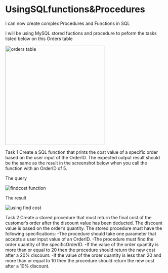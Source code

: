 # UsingSQLfunctions&Procedures
I can now create complex Procedures and Functions in SQL 

I will be using MySQL stored fuctions and procedure to peform the tasks listed below on this Orders table


<img width="313" alt="orders table" src="https://user-images.githubusercontent.com/106580846/204504098-875b92a5-7363-481e-b46b-98bd3e0adbce.png">

Task 1
Create a SQL function that prints the cost value of a specific order based on the user input of the OrderID. The expected output result should be the same as the result in the screenshot below when you call the function with an OrderID of 5.

The query

![findcost function](https://user-images.githubusercontent.com/106580846/204504334-ee690ffc-16fc-49bb-aefa-fe9909392226.png)

The result

![using find cost](https://user-images.githubusercontent.com/106580846/204504515-fc3aef93-8d18-484f-9e4f-aede75581c90.png)

Task 2
Create a stored procedure that must return the final cost of the customer’s order after the discount value has been deducted. The discount value is based on the order’s quantity. The stored procedure must have the following specifications:
-The procedure should take one parameter that accepts a user input value of an OrderID. 
-The procedure must find the order quantity of the specificOrderID. 
-If the value of the order quantity is more than or equal to 20 then the procedure should return the new cost after a 20% discount. 
-If the value of the order quantity is less than 20 and more than or equal to 10 then the procedure should return the new cost after a 10% discount.


